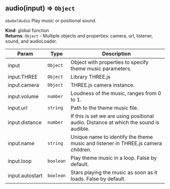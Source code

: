 <a name="audio"></a>

## audio(input) ⇒ <code>Object</code>
`ebabelAudio`Play music or positional sound.

**Kind**: global function  
**Returns**: <code>Object</code> - Multiple objects and properties: camera, url, listener, sound, and audioLoader.  

| Param | Type | Description |
| --- | --- | --- |
| input | <code>Object</code> | Object with properties to specify theme music parameters. |
| input.THREE | <code>Object</code> | Library THREE.js |
| input.camera | <code>Object</code> | THREE.js camera instance. |
| input.volume | <code>number</code> | Loudness of the music, ranges from 0 to 1. |
| input.url | <code>string</code> | Path to the theme music file. |
| input.distance | <code>number</code> | If this is set we are using positional audio. Distance at which the sound is audible. |
| input.name | <code>string</code> | Unique name to identify the theme music and listener in THREE.js camera children. |
| input.loop | <code>boolean</code> | Play theme music in a loop. False by default. |
| input.autostart | <code>boolean</code> | Stars playing the music as soon as it loads. False by default. |

